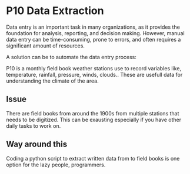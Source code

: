 # P10 Data Extraction

Data entry is an important task in many organizations, as it provides the foundation for analysis, reporting, and decision making. However, manual data entry can be time-consuming, prone to errors, and often requires a significant amount of resources. 

A solution can be to automate the data entry process:

P10 is a monthly field book weather stations use to record variables like, temperature, rainfall, pressure, winds, clouds.. These are usefull data for understanding the climate of the area.

## Issue
There are field books from around the 1900s from multiple stations that needs to be digitized. This can be exausting especially if you have other daily tasks to work on.

## Way around this
Coding a python script to extract written data from to field books is one option for the lazy people, programmers.
